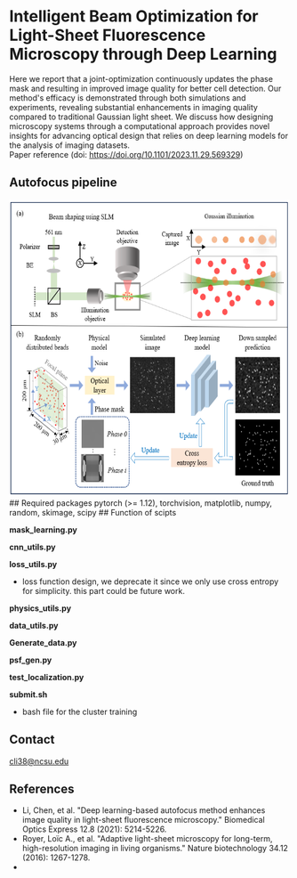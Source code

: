 # Intelligent Beam Optimization for Light-Sheet Fluorescence Microscopy through Deep Learning
Here we report that a joint-optimization continuously updates the phase mask and resulting in improved image quality for better cell detection. Our method's efficacy is demonstrated through both simulations and experiments, revealing substantial enhancements in imaging quality compared to traditional Gaussian light sheet. We discuss how designing microscopy systems through a computational approach provides novel insights for advancing optical design that relies on deep learning models for the analysis of imaging datasets.  
Paper reference (doi: https://doi.org/10.1101/2023.11.29.569329)
## Autofocus pipeline
<img src="images/Fig1.png" width="630" height="534">  
## Required packages
pytorch (>= 1.12), torchvision, matplotlib, numpy, random, skimage, scipy
## Function of scipts

**mask_learning.py**

**cnn_utils.py**

**loss_utils.py**
 - loss function design, we deprecate it since we only use cross entropy for simplicity. this part could be future work.
   
**physics_utils.py**

**data_utils.py**

**Generate_data.py**

**psf_gen.py**

**test_localization.py**

**submit.sh**
 - bash file for the cluster training

## Contact
cli38@ncsu.edu

## References
- Li, Chen, et al. "Deep learning-based autofocus method enhances image quality in light-sheet fluorescence microscopy." Biomedical Optics Express 12.8 (2021): 5214-5226.
- Royer, Loïc A., et al. "Adaptive light-sheet microscopy for long-term, high-resolution imaging in living organisms." Nature biotechnology 34.12 (2016): 1267-1278.
- 
